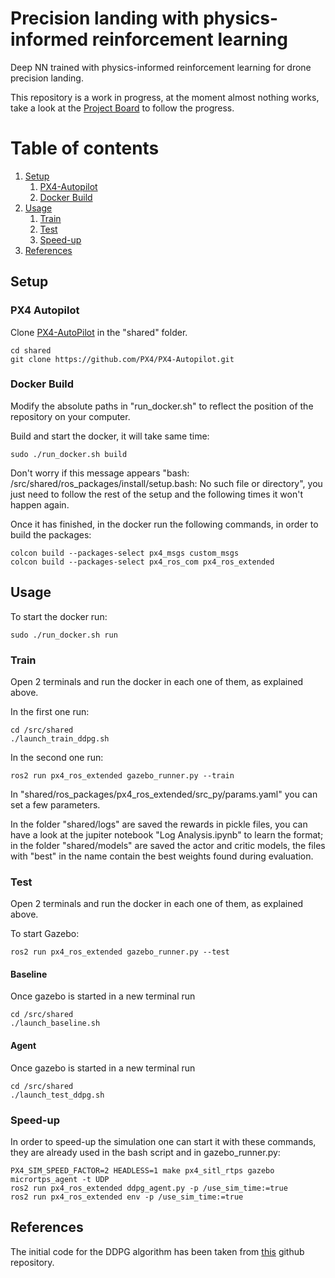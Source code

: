 # Precision landing with physics-informed reinforcement learning
Deep NN trained with physics-informed reinforcement learning for drone precision landing.

This repository is a work in progress, at the moment almost nothing works, take a look at the [Project Board](https://github.com/carlo98/precision_landing_physics_informed_RL/projects/1) to follow the progress.

# Table of contents
1. [Setup](#setup)
   1. [PX4-Autopilot](#px4)
   2. [Docker Build](#docker)
2. [Usage](#usage)
   1. [Train](#train)
   2. [Test](#test)
   3. [Speed-up](#speed)
3. [References](#references)

## Setup <a name="setup"></a>

### PX4 Autopilot <a name="px4"></a>
Clone [PX4-AutoPilot](https://github.com/PX4/PX4-Autopilot) in the "shared" folder.
```
cd shared
git clone https://github.com/PX4/PX4-Autopilot.git
```

### Docker Build <a name="docker"></a>
Modify the absolute paths in "run_docker.sh" to reflect the position of the repository on your computer.

Build and start the docker, it will take same time:
```
sudo ./run_docker.sh build
```

Don't worry if this message appears "bash: /src/shared/ros_packages/install/setup.bash: No such file or directory", you just need to follow the rest of the setup and the following times it won't happen again.

Once it has finished, in the docker run the following commands, in order to build the packages:
```
colcon build --packages-select px4_msgs custom_msgs
colcon build --packages-select px4_ros_com px4_ros_extended
```

## Usage <a name="usage"></a>
To start the docker run:
```
sudo ./run_docker.sh run
```

### Train <a name="train"></a>
Open 2 terminals and run the docker in each one of them, as explained above.

In the first one run:
```
cd /src/shared
./launch_train_ddpg.sh
```

In the second one run:
```
ros2 run px4_ros_extended gazebo_runner.py --train
```

In "shared/ros_packages/px4_ros_extended/src_py/params.yaml" you can set a few parameters.

In the folder "shared/logs" are saved the rewards in pickle files, you can have a look at the jupiter notebook 
"Log Analysis.ipynb" to learn the format; in the folder "shared/models" are saved the actor and critic models, 
the files with "best" in the name contain the best weights found during evaluation.

### Test <a name="test"></a>
Open 2 terminals and run the docker in each one of them, as explained above.

To start Gazebo:
```
ros2 run px4_ros_extended gazebo_runner.py --test
```

#### Baseline
Once gazebo is started in a new terminal run
```
cd /src/shared
./launch_baseline.sh
```

#### Agent
Once gazebo is started in a new terminal run
```
cd /src/shared
./launch_test_ddpg.sh
```


### Speed-up <a name="speed"></a>
In order to speed-up the simulation one can start it with these commands, they are already used in the bash script and in gazebo_runner.py:
```
PX4_SIM_SPEED_FACTOR=2 HEADLESS=1 make px4_sitl_rtps gazebo
micrortps_agent -t UDP
ros2 run px4_ros_extended ddpg_agent.py -p /use_sim_time:=true
ros2 run px4_ros_extended env -p /use_sim_time:=true
```

## References <a name="references"></a>
The initial code for the DDPG algorithm has been taken from [this](https://github.com/vy007vikas/PyTorch-ActorCriticRL) github repository.
